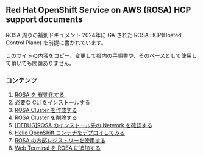 ## Red Hat OpenShift Service on AWS (ROSA) HCP support documents
ROSA 周りの補則ドキュメント
2024年に GA された ROSA HCP(Hosted Control Plane) を前提に書かれています。

このサイトの内容をコピー、変更して社内の手順書や、そのベースとして使用して頂いても問題ありません。

### コンテンツ

1. [ROSA を 有効化する](docs/rosa-hcp-enable)
1. [必要な CLI をインストールする](docs/rosa-hcp-prepare)
1. [ROSA Cluster を作成する](docs/rosa-hcp-create)
1. [ROSA Cluster を削除する](docs/rosa-hcp-delete-cluster)
1. [[DEBUG]ROSA のインストール先の Network を確認する](docs/rosa-hcp-debug)
1. [Hello OpenShift コンテナをデプロイしてみる](docs/rosa-hcp-deploy-app)
1. [ROSA の内部レジストリーを使用する](docs/rosa-hcp-internal-registry)
1. [Web Terminal を ROSA に追加する](docs/install-web-terminal)


